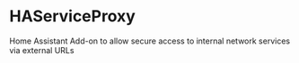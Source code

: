 # HAServiceProxy
Home Assistant Add-on to allow secure access to internal network services via external URLs 
